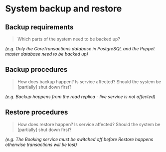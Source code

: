 # System backup and restore
## Backup requirements

> Which parts of the system need to be backed up?

_(e.g. Only the CoreTransactions database in PostgreSQL and the Puppet master database need to be backed up)_

## Backup procedures

> How does backup happen? Is service affected? Should the system be [partially] shut down first?

_(e.g. Backup happens from the read replica - live service is not affected)_

## Restore procedures

> How does restore happen? Is service affected? Should the system be [partially] shut down first?

_(e.g. The Booking service must be switched off before Restore happens otherwise transactions will be lost)_

